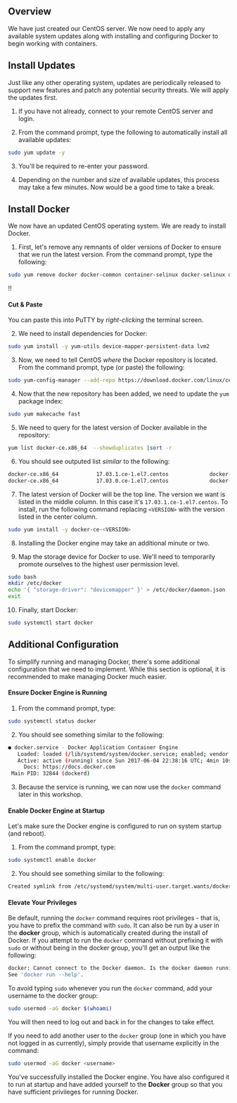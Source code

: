 ## Overview
We have just created our CentOS server.  We now need to apply any available system updates along with installing and configuring Docker to begin working with containers.

## Install Updates
Just like any other operating system, updates are periodically released to support new features and patch any potential security threats.  We will apply the updates first.

  1. If you have not already, connect to your remote CentOS server and login.

  2. From the command prompt, type the following to automatically install all available updates:
  ```bash
  sudo yum update -y
  ```
  3. You'll be required to re-enter your password.

  4. Depending on the number and size of available updates, this process may take a few minutes.  Now would be a good time to take a break.

## Install Docker
We now have an updated CentOS operating system.  We are ready to install Docker.

  1. First, let's remove any remnants of older versions of Docker to ensure that we run the latest version. From the command prompt, type the following:
  ```bash
  sudo yum remove docker docker-common container-selinux docker-selinux docker-engine
  ```  
!!<h4>Cut &amp; Paste</h4>You can paste this into PuTTY by <em>right-clicking</em> the terminal screen.

  2. We need to install dependencies for Docker:
  ```bash
  sudo yum install -y yum-utils device-mapper-persistent-data lvm2
  ```
  
  3. Now, we need to tell CentOS _where_ the Docker repository is located. From the command prompt, type (or paste) the following:
  ```bash
  sudo yum-config-manager --add-repo https://download.docker.com/linux/centos/docker-ce.repo
  ```

  4. Now that the new repository has been added, we need to update the `yum` package index:
  ```bash
  sudo yum makecache fast
  ```

  5. We need to query for the latest version of Docker available in the repository:
  ```bash
  yum list docker-ce.x86_64  --showduplicates |sort -r
  ```

  6. You should see outputed list _similar_ to the following:
  ```bash
  docker-ce.x86_64            17.03.1.ce-1.el7.centos             docker-ce-stable
  docker-ce.x86_64            17.03.0.ce-1.el7.centos             docker-ce-stable
  ```

  7. The latest version of Docker will be the top line.  The version we want is listed in the middle column. In this case it's `17.03.1.ce-1.el7.centos`. To install, run the following command replacing `<VERSION>` with the version listed in the center column.
  ```bash
  sudo yum install -y docker-ce-<VERSION>
  ```

  8. Installing the Docker engine may take an additional minute or two.

  9. Map the storage device for Docker to use. We'll need to temporarily promote ourselves to the highest user permission level.
  ```bash
  sudo bash
  mkdir /etc/docker
  echo '{ "storage-driver": "devicemapper" }' > /etc/docker/daemon.json
  exit
  ```

  10. Finally, start Docker:
  ```bash
  sudo systemctl start docker
  ```

## Additional Configuration
To simplify running and managing Docker, there's some additional configuration that we need to implement.  While this section is optional, it is recommended to make managing Docker much easier.

#### Ensure Docker Engine is Running

  1. From the command prompt, type:
  ```bash
  sudo systemctl status docker
  ```

  2. You should see something similar to the following:
  ```bash
  ● docker.service - Docker Application Container Engine
     Loaded: loaded (/lib/systemd/system/docker.service; enabled; vendor preset: enabled)
     Active: active (running) since Sun 2017-06-04 22:38:16 UTC; 4min 10s ago
       Docs: https://docs.docker.com
   Main PID: 32844 (dockerd)
  ```

  3. Because the service is running, we can now use the `docker` command later in this workshop.

#### Enable Docker Engine at Startup
Let's make sure the Docker engine is configured to run on system startup (and reboot).

  1. From the command prompt, type:
  ```bash
  sudo systemctl enable docker
  ```

  2. You should see something similar to the following:
  ```bash
  Created symlink from /etc/systemd/system/multi-user.target.wants/docker.service to /usr/lib/systemd/system/docker.service.
  ```

#### Elevate Your Privileges
Be default, running the `docker` command requires root privileges - that is, you have to prefix the command with `sudo`. It can also be run by a user in the **docker** group, which is automatically created during the install of Docker.  If you attempt to run the `docker` command without prefixing it with `sudo` or without being in the docker group, you'll get an output like the following:

```bash
docker: Cannot connect to the Docker daemon. Is the docker daemon running on this host?.
See 'docker run --help'.
```

To avoid typing `sudo` whenever you run the `docker` command, add your username to the docker group:

```bash
sudo usermod -aG docker $(whoami)
```

You will then need to log out and back in for the changes to take effect.

If you need to add another user to the `docker` group (one in which you have not logged in as currently), simply provide that username explicitly in the command:

```bash
sudo usermod -aG docker <username>
```

You've successfully installed the Docker engine.  You have also configured it to run at startup and have added yourself to the **Docker** group so that you have sufficient privileges for running Docker.